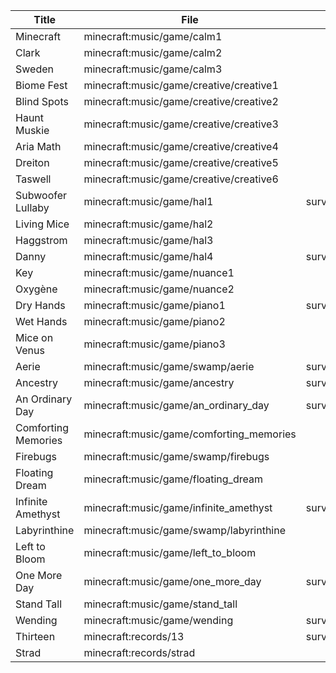 | Title               | File                                     |       Cave        |       Cold        |        Hot        |       Nice        |       Down        |
|---------------------|------------------------------------------|:-----------------:|:-----------------:|:-----------------:|:-----------------:|:-----------------:|
| Minecraft           | minecraft:music/game/calm1               |                   |                   |                   | survival/creative |                   |
| Clark               | minecraft:music/game/calm2               |                   |                   |                   |                   | survival/creative |
| Sweden              | minecraft:music/game/calm3               |                   |                   |                   | survival/creative |                   |
| Biome Fest          | minecraft:music/game/creative/creative1  |     creative      |                   |                   |                   |     creative      |
| Blind Spots         | minecraft:music/game/creative/creative2  |                   |     creative      |                   |     creative      |                   |
| Haunt Muskie        | minecraft:music/game/creative/creative3  |                   |                   |     creative      |     creative      |                   |
| Aria Math           | minecraft:music/game/creative/creative4  |     creative      |                   |     creative      |                   |                   |
| Dreiton             | minecraft:music/game/creative/creative5  |                   |     creative      |                   |                   |     creative      |
| Taswell             | minecraft:music/game/creative/creative6  |     creative      |                   |                   |                   |     creative      |
| Subwoofer Lullaby   | minecraft:music/game/hal1                | survival/creative |                   |                   |                   | survival/creative |
| Living Mice         | minecraft:music/game/hal2                |                   | survival/creative |                   | survival/creative |                   |
| Haggstrom           | minecraft:music/game/hal3                |                   |                   | survival/creative | survival/creative |                   |
| Danny               | minecraft:music/game/hal4                | survival/creative |                   |                   |                   | survival/creative |
| Key                 | minecraft:music/game/nuance1             |                   |                   |                   |                   | survival/creative |
| Oxygène             | minecraft:music/game/nuance2             |                   | survival/creative |                   |                   |                   |
| Dry Hands           | minecraft:music/game/piano1              | survival/creative |                   |                   |                   | survival/creative |
| Wet Hands           | minecraft:music/game/piano2              |                   |                   |                   | survival/creative |                   |
| Mice on Venus       | minecraft:music/game/piano3              |                   |                   |                   |                   | survival/creative |
| Aerie               | minecraft:music/game/swamp/aerie         | survival/creative |                   | survival/creative |                   |                   |
| Ancestry            | minecraft:music/game/ancestry            | survival/creative |                   |                   |                   |                   |
| An Ordinary Day     | minecraft:music/game/an_ordinary_day     | survival/creative |                   |                   | survival/creative |                   |
| Comforting Memories | minecraft:music/game/comforting_memories |                   | survival/creative |                   |                   | survival/creative |
| Firebugs            | minecraft:music/game/swamp/firebugs      |                   |                   | survival/creative |                   | survival/creative |
| Floating Dream      | minecraft:music/game/floating_dream      |                   |                   | survival/creative |                   |                   |
| Infinite Amethyst   | minecraft:music/game/infinite_amethyst   | survival/creative |                   |                   |                   |                   |
| Labyrinthine        | minecraft:music/game/swamp/labyrinthine  |                   |                   | survival/creative | survival/creative |                   |
| Left to Bloom       | minecraft:music/game/left_to_bloom       |                   |                   |                   |                   | survival/creative |
| One More Day        | minecraft:music/game/one_more_day        | survival/creative |                   |                   |                   |                   |
| Stand Tall          | minecraft:music/game/stand_tall          |                   | survival/creative |                   | survival/creative |                   |
| Wending             | minecraft:music/game/wending             | survival/creative |                   |                   |                   |                   |
| Thirteen            | minecraft:records/13                     | survival/creative |                   |                   |                   |                   |
| Strad               | minecraft:records/strad                  |                   |                   | survival/creative |                   |                   |